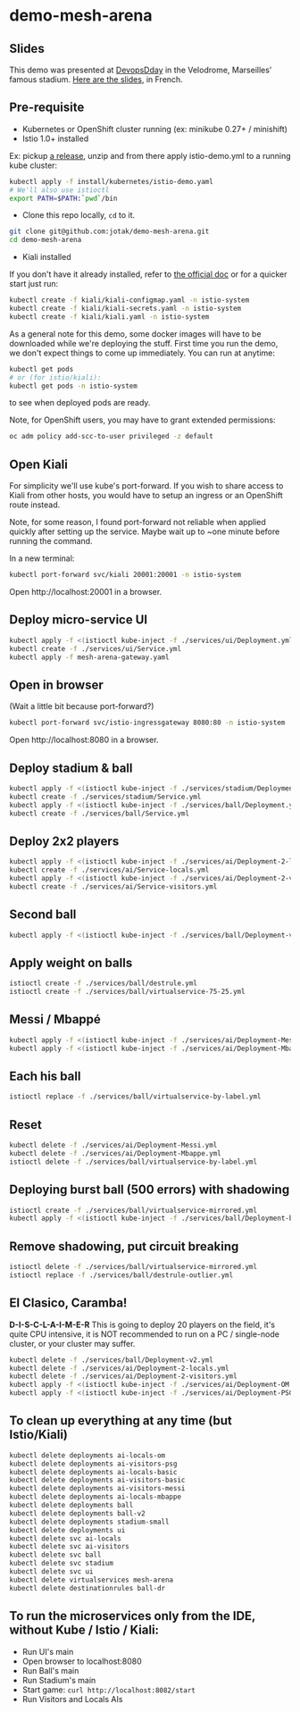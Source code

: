 # demo-mesh-arena

## Slides

This demo was presented at [DevopsDday](http://2018.devops-dday.com/) in the Velodrome, Marseilles' famous stadium.
[Here are the slides](https://docs.google.com/presentation/d/1PzRD3BquEI3Al6y2_vSrZqUY0AlJF54_uuWYhr81t5g), in French.

## Pre-requisite

- Kubernetes or OpenShift cluster running (ex: minikube 0.27+ / minishift)
- Istio 1.0+ installed

Ex: pickup [a release](https://github.com/istio/istio/releases/tag/1.0.3), unzip and from there apply istio-demo.yml to a running kube cluster:
```bash
kubectl apply -f install/kubernetes/istio-demo.yaml
# We'll also use istioctl
export PATH=$PATH:`pwd`/bin
```

- Clone this repo locally, `cd` to it.

```bash
git clone git@github.com:jotak/demo-mesh-arena.git
cd demo-mesh-arena
```

- Kiali installed

If you don't have it already installed, refer to [the official doc](https://www.kiali.io/gettingstarted/) or for a quicker start just run:

```bash
kubectl create -f kiali/kiali-configmap.yaml -n istio-system
kubectl create -f kiali/kiali-secrets.yaml -n istio-system
kubectl create -f kiali/kiali.yaml -n istio-system
```

As a general note for this demo, some docker images will have to be downloaded while we're deploying the stuff.
First time you run the demo, we don't expect things to come up immediately. You can run at anytime:

```bash
kubectl get pods
# or (for istio/kiali):
kubectl get pods -n istio-system
```

to see when deployed pods are ready.

Note, for OpenShift users, you may have to grant extended permissions:
```bash
oc adm policy add-scc-to-user privileged -z default
```

## Open Kiali

For simplicity we'll use kube's port-forward.
If you wish to share access to Kiali from other hosts, you would have to setup an ingress or an OpenShift route instead.

Note, for some reason, I found port-forward not reliable when applied quickly after setting up the service.
Maybe wait up to ~one minute before running the command.

In a new terminal:

```bash
kubectl port-forward svc/kiali 20001:20001 -n istio-system
```

Open http://localhost:20001 in a browser.

## Deploy micro-service UI

```bash
kubectl apply -f <(istioctl kube-inject -f ./services/ui/Deployment.yml)
kubectl create -f ./services/ui/Service.yml
kubectl apply -f mesh-arena-gateway.yaml 
```

## Open in browser

(Wait a little bit because port-forward?)

```bash
kubectl port-forward svc/istio-ingressgateway 8080:80 -n istio-system
```

Open http://localhost:8080 in a browser.

## Deploy stadium & ball
```bash
kubectl apply -f <(istioctl kube-inject -f ./services/stadium/Deployment-Smaller.yml)
kubectl create -f ./services/stadium/Service.yml
kubectl apply -f <(istioctl kube-inject -f ./services/ball/Deployment.yml)
kubectl create -f ./services/ball/Service.yml
```

## Deploy 2x2 players
```bash
kubectl apply -f <(istioctl kube-inject -f ./services/ai/Deployment-2-locals.yml)
kubectl create -f ./services/ai/Service-locals.yml
kubectl apply -f <(istioctl kube-inject -f ./services/ai/Deployment-2-visitors.yml)
kubectl create -f ./services/ai/Service-visitors.yml
```

## Second ball
```bash
kubectl apply -f <(istioctl kube-inject -f ./services/ball/Deployment-v2.yml)
````

## Apply weight on balls
```bash
istioctl create -f ./services/ball/destrule.yml
istioctl create -f ./services/ball/virtualservice-75-25.yml
```

## Messi / Mbappé
```bash
kubectl apply -f <(istioctl kube-inject -f ./services/ai/Deployment-Messi.yml)
kubectl apply -f <(istioctl kube-inject -f ./services/ai/Deployment-Mbappe.yml)
```

## Each his ball
```bash
istioctl replace -f ./services/ball/virtualservice-by-label.yml
```

## Reset
```bash
kubectl delete -f ./services/ai/Deployment-Messi.yml
kubectl delete -f ./services/ai/Deployment-Mbappe.yml
istioctl delete -f ./services/ball/virtualservice-by-label.yml
```

## Deploying burst ball (500 errors) with shadowing
```bash
istioctl create -f ./services/ball/virtualservice-mirrored.yml
kubectl apply -f <(istioctl kube-inject -f ./services/ball/Deployment-burst.yml)
```

## Remove shadowing, put circuit breaking
```bash
istioctl delete -f ./services/ball/virtualservice-mirrored.yml
istioctl replace -f ./services/ball/destrule-outlier.yml
````

## El Clasico, Caramba!

**D-I-S-C-L-A-I-M-E-R**
This is going to deploy 20 players on the field, it's quite CPU intensive, it is NOT recommended to run on a PC / single-node cluster, or your cluster may suffer.

```bash
kubectl delete -f ./services/ball/Deployment-v2.yml
kubectl delete -f ./services/ai/Deployment-2-locals.yml
kubectl delete -f ./services/ai/Deployment-2-visitors.yml
kubectl apply -f <(istioctl kube-inject -f ./services/ai/Deployment-OM.yml)
kubectl apply -f <(istioctl kube-inject -f ./services/ai/Deployment-PSG.yml)
```

## To clean up everything at any time (but Istio/Kiali)
```bash
kubectl delete deployments ai-locals-om
kubectl delete deployments ai-visitors-psg
kubectl delete deployments ai-locals-basic
kubectl delete deployments ai-visitors-basic
kubectl delete deployments ai-visitors-messi
kubectl delete deployments ai-locals-mbappe
kubectl delete deployments ball
kubectl delete deployments ball-v2
kubectl delete deployments stadium-small
kubectl delete deployments ui
kubectl delete svc ai-locals
kubectl delete svc ai-visitors
kubectl delete svc ball
kubectl delete svc stadium
kubectl delete svc ui
kubectl delete virtualservices mesh-arena
kubectl delete destinationrules ball-dr
```


## To run the microservices only from the IDE, without Kube / Istio / Kiali:

- Run UI's main
- Open browser to localhost:8080
- Run Ball's main
- Run Stadium's main
- Start game: ```curl http://localhost:8082/start```
- Run Visitors and Locals AIs
